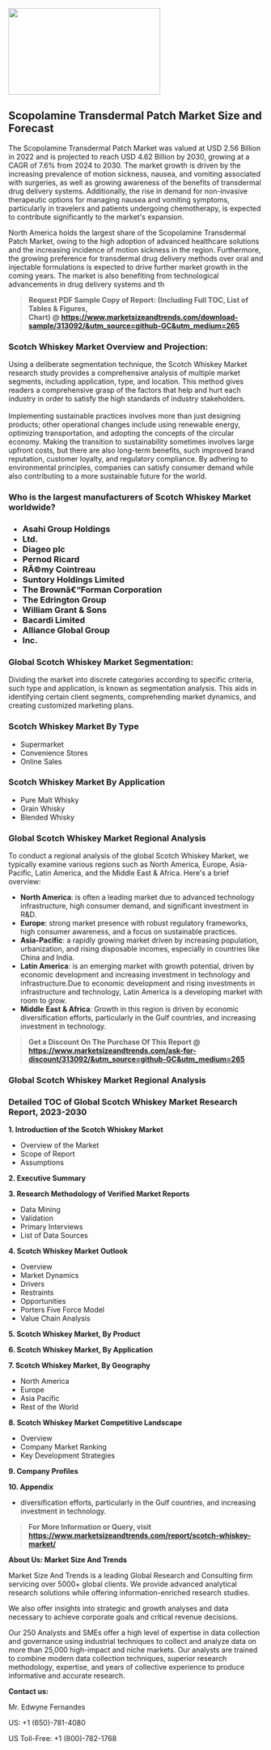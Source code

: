 <p><img class="alignnone size-medium wp-image-20088" src="https://ffe5etoiles.com/wp-content/uploads/2024/12/MST1-300x171.png" alt="" width="300" height="171" /></p><h2>Scopolamine Transdermal Patch Market Size and Forecast</h2><p>The Scopolamine Transdermal Patch Market was valued at USD 2.56 Billion in 2022 and is projected to reach USD 4.62 Billion by 2030, growing at a CAGR of 7.6% from 2024 to 2030. The market growth is driven by the increasing prevalence of motion sickness, nausea, and vomiting associated with surgeries, as well as growing awareness of the benefits of transdermal drug delivery systems. Additionally, the rise in demand for non-invasive therapeutic options for managing nausea and vomiting symptoms, particularly in travelers and patients undergoing chemotherapy, is expected to contribute significantly to the market's expansion.</p><p>North America holds the largest share of the Scopolamine Transdermal Patch Market, owing to the high adoption of advanced healthcare solutions and the increasing incidence of motion sickness in the region. Furthermore, the growing preference for transdermal drug delivery methods over oral and injectable formulations is expected to drive further market growth in the coming years. The market is also benefiting from technological advancements in drug delivery systems and th</p><blockquote id="" class=""><strong>Request PDF Sample Copy of Report: (Including Full TOC, List of Tables &amp; Figures, Chart)&nbsp;@&nbsp;<strong><a href="https://www.marketsizeandtrends.com/download-sample/313092/&utm_source=github-GC&utm_medium=265" target="_blank">https://www.marketsizeandtrends.com/download-sample/313092/&utm_source=github-GC&utm_medium=265</a></strong></strong></blockquote><h3 id="" class="">Scotch Whiskey Market&nbsp;Overview and Projection:</h3><p id="" class="">Using a deliberate segmentation technique, the Scotch Whiskey Market research study provides a comprehensive analysis of multiple market segments, including application, type, and location. This method gives readers a comprehensive grasp of the factors that help and hurt each industry in order to satisfy the high standards of industry stakeholders. <br /> <br />Implementing sustainable practices involves more than just designing products; other operational changes include using renewable energy, optimizing transportation, and adopting the concepts of the circular economy. Making the transition to sustainability sometimes involves large upfront costs, but there are also long-term benefits, such improved brand reputation, customer loyalty, and regulatory compliance. By adhering to environmental principles, companies can satisfy consumer demand while also contributing to a more sustainable future for the world.</p><h3 id="" class="">Who is the largest manufacturers of&nbsp;Scotch Whiskey Market worldwide?</h3><h3 class=""><p><ul><li>Asahi Group Holdings </li><li> Ltd. </li><li> Diageo plc </li><li> Pernod Ricard </li><li> RÃ©my Cointreau </li><li> Suntory Holdings Limited </li><li> The Brownâ€“Forman Corporation </li><li> The Edrington Group </li><li> William Grant & Sons </li><li> Bacardi Limited </li><li> Alliance Global Group </li><li> Inc.</li></ul></p></h3><h3 id="" class="">Global&nbsp;Scotch Whiskey Market Segmentation:</h3><p id="" class="">Dividing the market into discrete categories according to specific criteria, such type and application, is known as segmentation analysis. This aids in identifying certain client segments, comprehending market dynamics, and creating customized marketing plans.</p><h3 id="" class="">Scotch Whiskey Market&nbsp;By Type</h3><p><p><ul><li>Supermarket</li><li> Convenience Stores</li><li> Online Sales</p></li></ul></p></p><h3 id="" class="">Scotch Whiskey Market&nbsp;By Application</h3><p class=""><p><ul><li>Pure Malt Whisky</li><li> Grain Whisky</li><li> Blended Whisky</li></ul></p></p><h3 id="" class="">Global Scotch Whiskey Market Regional Analysis</h3><p id="" class="">To conduct a regional analysis of the global Scotch Whiskey Market, we typically examine various regions such as North America, Europe, Asia-Pacific, Latin America, and the Middle East &amp; Africa. Here's a brief overview:</p><ul><li><strong>North America</strong>: is often a leading market due to advanced technology infrastructure, high consumer demand, and significant investment in R&amp;D.</li><li><strong>Europe</strong>: strong market presence with robust regulatory frameworks, high consumer awareness, and a focus on sustainable practices.</li><li><strong>Asia-Pacific</strong>: a rapidly growing market driven by increasing population, urbanization, and rising disposable incomes, especially in countries like China and India.</li><li><strong>Latin America</strong>: is an emerging market with growth potential, driven by economic development and increasing investment in technology and infrastructure.Due to economic development and rising investments in infrastructure and technology, Latin America is a developing market with room to grow.</li><li><strong>Middle East &amp; Africa</strong>: Growth in this region is driven by economic diversification efforts, particularly in the Gulf countries, and increasing investment in technology.</li></ul><blockquote id="" class=""><strong>Get a Discount On The Purchase Of This Report @ <strong><a href="https://www.marketsizeandtrends.com/ask-for-discount/313092/&utm_source=github-GC&utm_medium=265" target="_blank">https://www.marketsizeandtrends.com/ask-for-discount/313092/&utm_source=github-GC&utm_medium=265</a></strong></strong></blockquote><h3 id="" class="">Global Scotch Whiskey Market Regional Analysis</h3><h3 id="" class="">Detailed TOC of Global Scotch Whiskey Market Research Report, 2023-2030</h3><p id="" class=""><strong>1. Introduction of the Scotch Whiskey Market</strong></p><ul><li>Overview of the Market</li><li>Scope of Report</li><li>Assumptions</li></ul><p id="" class=""><strong>2. Executive Summary</strong></p><p id="" class=""><strong>3. Research Methodology of Verified Market Reports</strong></p><ul><li>Data Mining</li><li>Validation</li><li>Primary Interviews</li><li>List of Data Sources</li></ul><p id="" class=""><strong>4. Scotch Whiskey Market Outlook</strong></p><ul><li>Overview</li><li>Market Dynamics</li><li>Drivers</li><li>Restraints</li><li>Opportunities</li><li>Porters Five Force Model</li><li>Value Chain Analysis</li></ul><p id="" class=""><strong>5. Scotch Whiskey Market, By Product</strong></p><p id="" class=""><strong>6. Scotch Whiskey Market, By Application</strong></p><p id="" class=""><strong>7. Scotch Whiskey Market, By Geography</strong></p><ul><li>North America</li><li>Europe</li><li>Asia Pacific</li><li>Rest of the World</li></ul><p id="" class=""><strong>8. Scotch Whiskey Market Competitive Landscape</strong></p><ul><li>Overview</li><li>Company Market Ranking</li><li>Key Development Strategies</li></ul><p id="" class=""><strong>9. Company Profiles</strong></p><p id="" class=""><strong>10. Appendix</strong></p><ul><li>diversification efforts, particularly in the Gulf countries, and increasing investment in technology.</li></ul><blockquote id="" class=""><strong>For More Information or Query, visit <strong><strong><a href="https://www.marketsizeandtrends.com/report/scotch-whiskey-market/" target="_blank">https://www.marketsizeandtrends.com/report/scotch-whiskey-market/</a></strong></strong></strong></blockquote><p id="" class=""><strong>About Us: Market Size And Trends</strong></p><p id="" class="">Market Size And Trends is a leading Global Research and Consulting firm servicing over 5000+ global clients. We provide advanced analytical research solutions while offering information-enriched research studies.</p><p id="" class="">We also offer insights into strategic and growth analyses and data necessary to achieve corporate goals and critical revenue decisions.</p><p id="" class="">Our 250 Analysts and SMEs offer a high level of expertise in data collection and governance using industrial techniques to collect and analyze data on more than 25,000 high-impact and niche markets. Our analysts are trained to combine modern data collection techniques, superior research methodology, expertise, and years of collective experience to produce informative and accurate research.</p><p id="" class=""><strong>Contact us:</strong></p><p id="" class="">Mr. Edwyne Fernandes</p><p id="" class="">US: +1 (650)-781-4080</p><p id="" class="">US Toll-Free: +1 (800)-782-1768</p>
